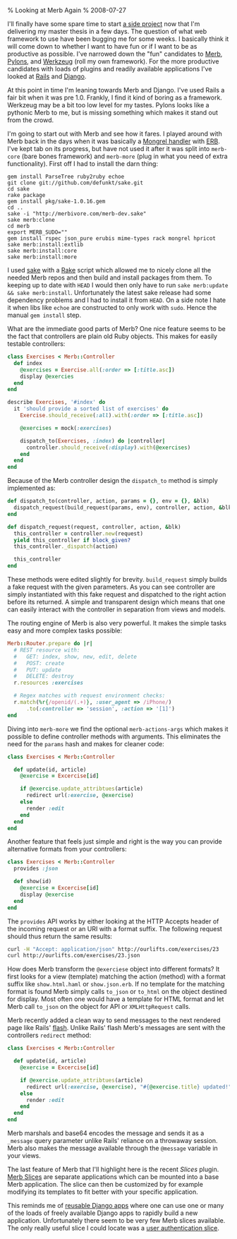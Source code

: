 % Looking at Merb Again
% 2008-07-27

I'll finally have some spare time to start
[a side project][our] now that I'm delivering my master thesis in a few days.
The question of what web framework to use have been bugging me for some weeks.
I basically think it will come down to whether I want to have fun or if I want
to be as productive as possible. I've narrowed down the "fun" candidates to
[Merb][mer], [Pylons][pyl], and [Werkzeug][wer] (roll my own framework). For
the more productive candidates with loads of plugins and readily available
applications I've looked at [Rails][rai] and [Django][dja].

At this point in time I'm leaning towards Merb and Django. I've used Rails a
fair bit when it was pre 1.0. Frankly, I find it kind of boring as a framework.
Werkzeug may be a bit too low level for my tastes. Pylons looks like a
pythonic Merb to me, but is missing something which makes it stand out from
the crowd.

I'm going to start out with Merb and see how it fares.
I played around with Merb back in the days when it was basically a [Mongrel
handler][mha] with [ERB][erb]. I've kept tab on its progress, but have not
used it after it was split into `merb-core` (bare bones framework) and
`merb-more` (plug in what you need of extra functionality). First off I had to
install the darn thing:

```
gem install ParseTree ruby2ruby echoe
git clone git://github.com/defunkt/sake.git
cd sake
rake package
gem install pkg/sake-1.0.16.gem
cd ..
sake -i "http://merbivore.com/merb-dev.sake"
sake merb:clone
cd merb
export MERB_SUDO=""
gem install rspec json_pure erubis mime-types rack mongrel hpricot
sake merb:install:extlib
sake merb:install:core
sake merb:install:more
```

I used [sake][sak] with a [Rake][rak] script which allowed me to nicely clone
all the needed Merb repos and then build and install packages from them. To
keeping up to date with `HEAD` I would then only have to run
`sake merb:update && sake merb:install`. Unfortunately the latest sake release
had some dependency problems and I had to install it from `HEAD`. On a
side note I hate it when libs like `echoe` are constructed to only work with
`sudo`. Hence the manual `gem install` step.

What are the immediate good parts of Merb? One nice feature seems to be the
fact that controllers are plain old Ruby objects. This
makes for easily testable controllers:

```rb
class Exercises < Merb::Controller
  def index
    @exercises = Exercise.all(:order => [:title.asc])
    display @exercies
  end
end

describe Exercises, '#index' do
  it 'should provide a sorted list of exercises' do
    Exercise.should_receive(:all).with(:order => [:title.asc])

    @exercises = mock(:exercises)

    dispatch_to(Exercises, :index) do |controller|
      controller.should_receive(:display).with(@exercises)
    end
  end
end
```

Because of the Merb controller design the `dispatch_to` method is simply
implemented as:

```rb
def dispatch_to(controller, action, params = {}, env = {}, &blk)
  dispatch_request(build_request(params, env), controller, action, &blk)
end

def dispatch_request(request, controller, action, &blk)
  this_controller = controller.new(request)
  yield this_controller if block_given?
  this_controller._dispatch(action)

  this_controller
end
```

These methods were edited slightly for brevity. `build_request` simply builds
a fake request with the given parameters. As you can see controller are simply
instantiated with this fake request and dispatched to the right action before
its returned. A simple and transparent design which means that one can easily
interact with the controller in separation from views and models.

The routing engine of Merb is also very powerful. It makes the simple tasks easy
and more complex tasks possible:

```rb
Merb::Router.prepare do |r|
  # REST resource with:
  #   GET: index, show, new, edit, delete
  #   POST: create
  #   PUT: update
  #   DELETE: destroy
  r.resources :exercises

  # Regex matches with request environment checks:
  r.match(%r{/openid/(.+)}, :user_agent => /iPhone/)
      .to(:controller => 'session', :action => '[1]')
end
```

Diving into `merb-more` we find the optional `merb-actions-args` which makes
it possible to define controller methods with arguments. This eliminates the
need for the `params` hash and makes for cleaner code:

```rb
class Exercises < Merb::Controller

  def update(id, article)
    @exercise = Excercise[id]

    if @exercise.update_attribtues(article)
      redirect url(:exercise, @exercise)
    else
      render :edit
    end
  end
end
```

Another feature that feels just simple and right is the way you can provide
alternative formats from your controllers:


```rb
class Exercises < Merb::Controller
  provides :json

  def show(id)
    @exercise = Excercise[id]
    display @exercise
  end
end
```

The `provides` API works by either looking at the HTTP Accepts header of the
incoming request or an URI with a format suffix. The following request
should thus return the same results:

```sh
curl -H "Accept: application/json" http://ourlifts.com/exercises/23
curl http://ourlifts.com/exercises/23.json
```

How does Merb transform the `@exerciese` object into different formats? It
first looks for a view (template) matching the action (method) with a
format suffix like `show.html.haml` or `show.json.erb`. If no template
for the matching format is found Merb simply calls `to_json` or `to_html`
on the object destined for display. Most often one would have a
template for HTML format and let Merb call `to_json` on the object
for API or `XMLHttpRequest` calls.

Merb recently added a clean way to send messages to the next rendered page
like Rails' [flash][fla]. Unlike Rails' flash Merb's messages are sent with
the controllers `redirect` method:

```rb
class Exercises < Merb::Controller

  def update(id, article)
    @exercise = Excercise[id]

    if @exercise.update_attribtues(article)
      redirect url(:exercise, @exercise), "#{@exercise.title} updated!"
    else
      render :edit
    end
  end
end
```

Merb marshals and base64 encodes the message and sends it as a
`_message` query parameter unlike Rails' reliance on a throwaway session.
Merb also makes the message available through the `@message` variable in your
views.

The last feature of Merb that I'll highlight here is the recent *Slices*
plugin. [Merb Slices][mes] are separate applications which can be mounted into
a base Merb application. The slice can then be customized by for example
modifying its templates to fit better with your specific application.

This reminds me of [reusable Django apps][rda] where one can use one or many
of the loads of freely available Django apps to rapidly build a new
application. Unfortunately there seem to be very few Merb slices available.
The only really useful slice I could locate was a
[user authentication slice][uas].

[mer]: http://merbivore.com
[pyl]: http://pylonshq.com
[wer]: http://werkzeug.pocoo.org
[rai]: http://rails.org
[dja]: http://djangoproject.com
[mha]: http://mongrel.rubyforge.org/web/mongrel/classes/Mongrel/HttpHandler.html
[erb]: http://www.ruby-doc.org/stdlib/libdoc/erb/rdoc/
[our]: http://ourlifts.com
[sak]: http://github.com/defunkt/sake
[rak]: http://rake.rubyforge.org
[mes]: http://github.com/wycats/merb-more/tree/master/merb-slices
[rda]: http://www.b-list.org/weblog/2007/mar/27/reusable-django-apps/
[uas]: http://github.com/hassox/merb-auth/tree/master
[fla]: http://api.rubyonrails.org/classes/ActionController/Flash.html
